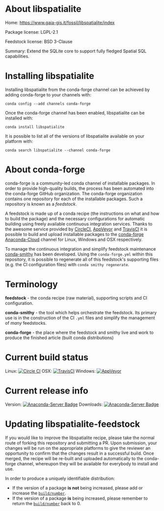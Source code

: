 About libspatialite
===================

Home: https://www.gaia-gis.it/fossil/libspatialite/index

Package license: LGPL-2.1

Feedstock license: BSD 3-Clause

Summary: Extend the SQLite core to support fully fledged Spatial SQL capabilities.



Installing libspatialite
========================

Installing libspatialite from the conda-forge channel can be achieved by adding conda-forge to your channels with:

```
conda config --add channels conda-forge
```

Once the conda-forge channel has been enabled, libspatialite can be installed with:

```
conda install libspatialite
```

It is possible to list all of the versions of libspatialite available on your platform with:

```
conda search libspatialite --channel conda-forge
```


About conda-forge
=================

conda-forge is a community-led conda channel of installable packages.
In order to provide high-quality builds, the process has been automated into the
conda-forge GitHub organization. The conda-forge organization contains one repository
for each of the installable packages. Such a repository is known as a *feedstock*.

A feedstock is made up of a conda recipe (the instructions on what and how to build
the package) and the necessary configurations for automatic building using freely
available continuous integration services. Thanks to the awesome service provided by
[CircleCI](https://circleci.com/), [AppVeyor](http://www.appveyor.com/)
and [TravisCI](https://travis-ci.org/) it is possible to build and upload installable
packages to the [conda-forge](https://anaconda.org/conda-forge)
[Anaconda-Cloud](http://docs.anaconda.org/) channel for Linux, Windows and OSX respectively.

To manage the continuous integration and simplify feedstock maintenance
[conda-smithy](http://github.com/conda-forge/conda-smithy) has been developed.
Using the ``conda-forge.yml`` within this repository, it is possible to regenerate all of
this feedstock's supporting files (e.g. the CI configuration files) with ``conda smithy regenerate``.


Terminology
===========

**feedstock** - the conda recipe (raw material), supporting scripts and CI configuration.

**conda-smithy** - the tool which helps orchestrate the feedstock.
                   Its primary use is in the construction of the CI ``.yml`` files
                   and simplify the management of *many* feedstocks.

**conda-forge** - the place where the feedstock and smithy live and work to
                  produce the finished article (built conda distributions)

Current build status
====================

Linux: [![Circle CI](https://circleci.com/gh/conda-forge/libspatialite-feedstock.svg?style=svg)](https://circleci.com/gh/conda-forge/libspatialite-feedstock)
OSX: [![TravisCI](https://travis-ci.org/conda-forge/libspatialite-feedstock.svg?branch=master)](https://travis-ci.org/conda-forge/libspatialite-feedstock)
Windows: [![AppVeyor](https://ci.appveyor.com/api/projects/status/github/conda-forge/libspatialite-feedstock?svg=True)](https://ci.appveyor.com/project/conda-forge/libspatialite-feedstock/branch/master)

Current release info
====================
Version: [![Anaconda-Server Badge](https://anaconda.org/conda-forge/libspatialite/badges/version.svg)](https://anaconda.org/conda-forge/libspatialite)
Downloads: [![Anaconda-Server Badge](https://anaconda.org/conda-forge/libspatialite/badges/downloads.svg)](https://anaconda.org/conda-forge/libspatialite)


Updating libspatialite-feedstock
================================

If you would like to improve the libspatialite recipe, please take the normal
route of forking this repository and submitting a PR. Upon submission, your changes will
be run on the appropriate platforms to give the reviewer an opportunity to confirm that the
changes result in a successful build. Once merged, the recipe will be re-built and uploaded
automatically to the conda-forge channel, whereupon they will be available for everybody to
install and use.

In order to produce a uniquely identifiable distribution:
 * If the version of a package **is not** being increased, please add or increase
   the [``build/number``](http://conda.pydata.org/docs/building/meta-yaml.html#build-number-and-string).
 * If the version of a package **is** being increased, please remember to return
   the [``build/number``](http://conda.pydata.org/docs/building/meta-yaml.html#build-number-and-string)
   back to 0.
